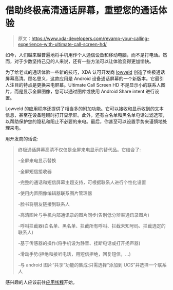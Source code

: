 # 借助终极高清通话屏幕，重塑您的通话体验

> 原文：<https://www.xda-developers.com/revamp-your-calling-experience-with-ultimate-call-screen-hd/>

如今，人们越来越普遍地将手机用作个人通信设备和移动电脑，而不是打电话。然而，对于少数坚持己见的人来说，还有一些方法可以让体验变得更加愉快。

为了给老式的通话体验一些新的技巧，XDA 认可开发商 [lowveld](http://forum.xda-developers.com/member.php?u=1344833) 创造了终极通话屏幕高清。顾名思义，这款应用是 Android 设备通话屏幕的一个新版本。它最引人注目的特点是更换来电屏幕。Ultimate Call Screen HD 不是显示小的联系人图片，而是显示全屏图像，您可以通过图库或使用 Android Share intent 进行设置。

Lowveld 的应用程序还提供了相当多的附加功能。它可以接收和显示收到的文本信息，甚至在设备睡眠时打开显示屏。此外，还有白名单和黑名单电话过滤选项，以帮助保护您的隐私和阻止不必要的来电。最后，你甚至可以设置手势来谨慎地处理来电。

用开发商的话说:

> 终极通话屏幕高清不仅仅是全屏来电显示的替代品。它结合了:
> 
> -全屏来电显示替换
> 
> -全屏短信接收器
> 
> -完整的通话和短信屏幕主题支持，可根据联系人进行个性化设置
> 
> -使用内置图像编辑器联系图片管理器
> 
> -脸书将朋友链接到联系人
> 
> -高清图片与手机内部通讯录的图片同步(告别低分辨率通讯录图片)
> 
> -呼叫拦截器(白名单、黑名单、拦截所有呼叫、拦截未知号码、拦截选定的联系人)
> 
> -基于传感器的操作(将手机设为静音、挂断电话或打开扬声器)
> 
> -滑动手势(拒绝和接听电话，用短信拒绝，回复短信，...)
> 
> -与 android 图片“共享”功能的集成:只需选择“添加到 UCS”并选择一个联系人

感兴趣的人应该前往[应用线程](http://forum.xda-developers.com/showthread.php?t=1575395)开始。